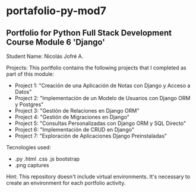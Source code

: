 # portafolio-py-mod7
## Portfolio for Python Full Stack Development Course Module 6 'Django'
Student Name: Nicolás Jofré A.

Projects:
This portfolio contains the following projects that I completed as part of this module:

- Project 1: "Creación de una Aplicación de Notas con Django y Acceso a Datos"
- Project 2: "Implementación de un Modelo de Usuarios con Django ORM y Postgres"
- Project 3: "Gestión de Relaciones en Django ORM"
- Project 4: "Gestión de Migraciones en Django"
- Project 5: "Consultas Personalizadas con Django ORM y SQL Directo"
- Project 6: "Implementación de CRUD en Django"
- Project 7: "Exploración de Aplicaciones Django Preinstaladas"

Tecnologies used:
- .py .html .css .js bootstrap
- .png captures

Hint: This repository doesn't include virtual environments. 
It's necessary to create an environment for each portfolio activity.
